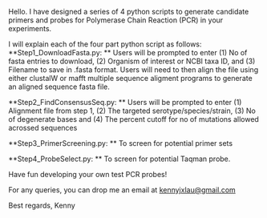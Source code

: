 Hello. I have designed a series of 4 python scripts to generate candidate primers and probes for Polymerase Chain Reaction (PCR) in your experiments.

I will explain each of the four part python script as follows:
**Step1_DownloadFasta.py: **
Users will be prompted to enter (1) No of fasta entries to download, (2) Organism of interest or NCBI taxa ID, and (3) Filename to save in .fasta format. Users will need to then align the file using either clustalW or mafft multiple sequence aligment programs to generate an aligned sequence fasta file.

**Step2_FindConsensusSeq.py: **
Users will be prompted to enter (1) Alignment file from step 1, (2) The targeted serotype/species/strain, (3) No of degenerate bases and (4) The percent cutoff for no of mutations allowed acrossed sequences 

**Step3_PrimerScreening.py: **
To screen for potential primer sets

**Step4_ProbeSelect.py: **
To screen for potential Taqman probe.

Have fun developing your own test PCR probes!

For any queries, you can drop me an email at kennyjxlau@gmail.com

Best regards,
Kenny
